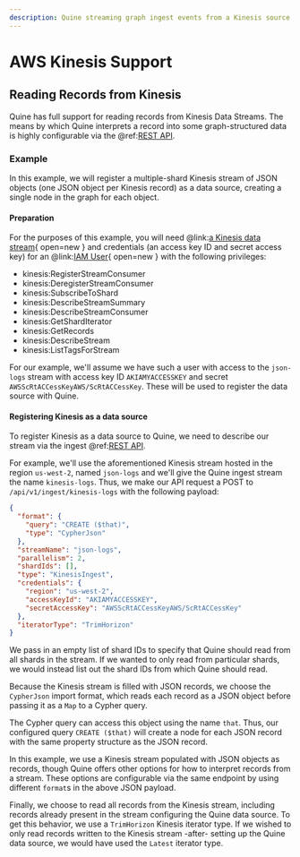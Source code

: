 ```yaml
---
description: Quine streaming graph ingest events from a Kinesis source
---
```

# AWS Kinesis Support

## Reading Records from Kinesis

Quine has full support for reading records from Kinesis Data Streams. The means by which Quine interprets a record into some graph-structured data is highly configurable via the @ref:[REST API](../../reference/rest-api.md).

### Example

In this example, we will register a multiple-shard Kinesis stream of JSON objects (one JSON object per Kinesis record) as a data source, creating a single node in the graph for each object.

#### Preparation

For the purposes of this example, you will need @link:[a Kinesis data stream](https://console.aws.amazon.com/kinesis/home#/streams/create){ open=new } and credentials (an access key ID and secret access key) for an @link:[IAM User](https://console.aws.amazon.com/iam/home?#/users$new?step=details){ open=new } with the following privileges:

- kinesis:RegisterStreamConsumer
- kinesis:DeregisterStreamConsumer
- kinesis:SubscribeToShard
- kinesis:DescribeStreamSummary
- kinesis:DescribeStreamConsumer
- kinesis:GetShardIterator
- kinesis:GetRecords
- kinesis:DescribeStream
- kinesis:ListTagsForStream

 For our example, we'll assume we have such a user with access to the `json-logs` stream with access key ID `AKIAMYACCESSKEY` and secret `AWSScRtACCessKeyAWS/ScRtACCessKey`. These will be used to register the data source with Quine.

#### Registering Kinesis as a data source

To register Kinesis as a data source to Quine, we need to describe our stream via the ingest @ref:[REST API](../../reference/rest-api.md).

For example, we'll use the aforementioned Kinesis stream hosted in the region `us-west-2`, named `json-logs` and we'll give the Quine ingest stream the name `kinesis-logs`. Thus, we make our API request a POST to `/api/v1/ingest/kinesis-logs` with the following payload:

```json
{
  "format": {
    "query": "CREATE ($that)",
    "type": "CypherJson"
  },
  "streamName": "json-logs",
  "parallelism": 2,
  "shardIds": [],
  "type": "KinesisIngest",
  "credentials": {
    "region": "us-west-2",
    "accessKeyId": "AKIAMYACCESSKEY",
    "secretAccessKey": "AWSScRtACCessKeyAWS/ScRtACCessKey"
  },
  "iteratorType": "TrimHorizon"
}
```

We pass in an empty list of shard IDs to specify that Quine should read from all shards in the stream. If we wanted to only read from particular shards, we would instead list out the shard IDs from which Quine should read.

Because the Kinesis stream is filled with JSON records, we choose the `CypherJson` import format, which reads each record as a JSON object before passing it as a `Map` to a Cypher query.

The Cypher query can access this object using the name `that`. Thus, our configured query `CREATE ($that)` will create a node for each JSON record with the same property structure as the JSON record.

In this example, we use a Kinesis stream populated with JSON objects as records, though Quine offers other options for how to interpret records from a stream. These options are configurable via the same endpoint by using different `format`s in the above JSON payload.

Finally, we choose to read all records from the Kinesis stream, including records already present in the stream configuring the Quine data source. To get this behavior, we use a `TrimHorizon` Kinesis iterator type. If we wished to only read records written to the Kinesis stream -after- setting up the Quine data source, we would have used the `Latest` iterator type.

<!-- ## Writing Records to Kinesis -->
<!-- Coming soon!  TODO -->